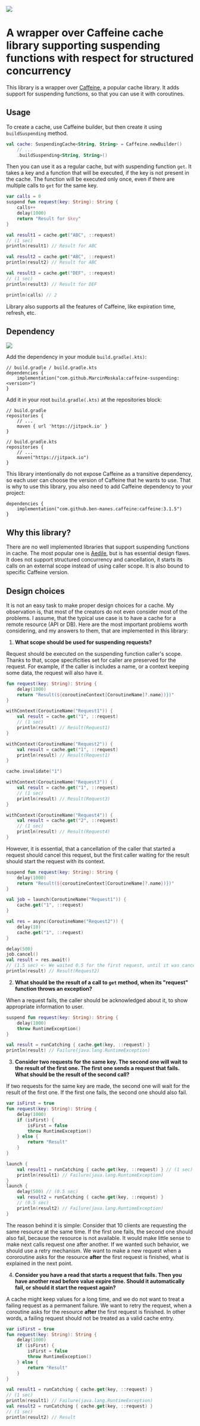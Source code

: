 [![](https://jitpack.io/v/MarcinMoskala/caffeine-suspending.svg)](https://jitpack.io/#MarcinMoskala/caffeine-suspending)

# A wrapper over Caffeine cache library supporting suspending functions with respect for structured concurrency

This library is a wrapper over [Caffeine](https://github.com/ben-manes/caffeine), a popular cache library. It adds support for suspending functions, so that you can use it with coroutines.

## Usage

To create a cache, use Caffeine builder, but then create it using `buildSuspending` method. 

```kotlin
val cache: SuspendingCache<String, String> = Caffeine.newBuilder()
    // ...
    .buildSuspending<String, String>()
```

Then you can use it as a regular cache, but with suspending function `get`. It takes a key and a function that will be executed, if the key is not present in the cache. The function will be executed only once, even if there are multiple calls to `get` for the same key.

```kotlin
var calls = 0
suspend fun request(key: String): String {
    calls++
    delay(1000)
    return "Result for $key"
}

val result1 = cache.get("ABC", ::request)
// (1 sec)
println(result1) // Result for ABC

val result2 = cache.get("ABC", ::request)
println(result2) // Result for ABC

val result3 = cache.get("DEF", ::request)
// (1 sec)
println(result3) // Result for DEF

println(calls) // 2
```

Library also supports all the features of Caffeine, like expiration time, refresh, etc.

## Dependency

[![](https://jitpack.io/v/MarcinMoskala/caffeine-suspending.svg)](https://jitpack.io/#MarcinMoskala/caffeine-suspending)

Add the dependency in your module `build.gradle(.kts)`:

```
// build.gradle / build.gradle.kts
dependencies {
    implementation("com.github.MarcinMoskala:caffeine-suspending:<version>")
}
```

Add it in your root `build.gradle(.kts)` at the repositories block:

```
// build.gradle
repositories {
    // ...
    maven { url 'https://jitpack.io' }
}

// build.gradle.kts
repositories {
    // ...
    maven("https://jitpack.io")
}
```

This library intentionally do not expose Caffeine as a transitive dependency, so each user can choose the version of Caffeine that he wants to use. That is why to use this library, you also need to add Caffeine dependency to your project:

```
dependencies {
    implementation("com.github.ben-manes.caffeine:caffeine:3.1.5")
}
```

## Why this library?

There are no well implemented libraries that support suspending functions in cache. The most popular one is [Aedile](https://github.com/sksamuel/aedile), but is has essential design flaws. It does not support structured concurrency and cancellation, it starts its calls on an external scope instead of using caller scope. It is also bound to specific Caffeine version. 

## Design choices

It is not an easy task to make proper design choices for a cache. My observation is, that most of the creators do not even consider most of the problems. I assume, that the typical use case is to have a cache for a remote resource (API or DB). Here are the most important problems worth considering, and my answers to them, that are implemented in this library:

1. **What scope should be used for suspending requests?**

Request should be executed on the suspending function caller's scope. Thanks to that, scope specificities set for caller are preserved for the request. For example, if the caller is includes a name, or a context keeping some data, the request will also have it. 

```kotlin
fun request(key: String): String {
    delay(1000)
    return "Result(${coroutineContext[CoroutineName]?.name})})"
}

withContext(CoroutineName("Request1")) {
    val result = cache.get("1", ::request)
    // (1 sec)
    println(result) // Result(Request1)
}

withContext(CoroutineName("Request2")) {
    val result = cache.get("1", ::request)
    println(result) // Result(Request1)
}

cache.invalidate("1")

withContext(CoroutineName("Request3")) {
    val result = cache.get("1", ::request)
    // (1 sec)
    println(result) // Result(Request3)
}

withContext(CoroutineName("Request4")) {
    val result = cache.get("2", ::request)
    // (1 sec)
    println(result) // Result(Request4)
}
```

However, it is essential, that a cancellation of the caller that started a request should cancel this request, but the first caller waiting for the result should start the request with its context. 

```kotlin
suspend fun request(key: String): String {
    delay(1000)
    return "Result(${coroutineContext[CoroutineName]?.name})})"
}

val job = launch(CoroutineName("Request1")) {
    cache.get("1", ::request)
}

val res = async(CoroutineName("Request2")) {
    delay(10)
    cache.get("1", ::request)
}

delay(500)
job.cancel()
val result = res.await()
// (1.5 sec) <- We waited 0.5 for the first request, until it was cancelled, and the second request started, and then we waited 1 sec for the second request to finish.
println(result) // Result(Request2)
```

2. **What should be the result of a call to `get` method, when its "request" function throws an exception?**

When a request fails, the caller should be acknowledged about it, to show appropriate information to user. 

```kotlin
suspend fun request(key: String): String {
    delay(1000)
    throw RuntimeException()
}

val result = runCatching { cache.get(key, ::request) }
println(result) // Failure(java.lang.RuntimeException)
```

3. **Consider two requests for the same key. The second one will wait to the result of the first one. The first one sends a request that fails. What should be the result of the second call?**

If two requests for the same key are made, the second one will wait for the result of the first one. If the first one fails, the second one should also fail.

```kotlin
var isFirst = true
fun request(key: String): String {
    delay(1000)
    if (isFirst) {
        isFirst = false
        throw RuntimeException()
    } else {
        return "Result"
    }
}

launch {
    val result1 = runCatching { cache.get(key, ::request) } // (1 sec)
    println(result1) // Failure(java.lang.RuntimeException)
}
launch {
    delay(500) // (0.5 sec)
    val result2 = runCatching { cache.get(key, ::request) }
    // (0.5 sec)
    println(result2) // Failure(java.lang.RuntimeException)
}
```

The reason behind it is simple: Consider that 10 clients are requesting the same resource at the same time. If the first one fails, the second one should also fail, because the resource is not available. It would make little sense to make next calls request one after another. If we wanted such behavior, we should use a retry mechanism. We want to make a new request when a cororoutine asks for the resource **after** the first request is finished, what is explained in the next point. 

4. **Consider you have a read that starts a request that fails. Then you have another read before value expire time. Should it automatically fail, or should it start the request again?**

A cache might keep values for a long time, and we do not want to treat a failing request as a permanent failure. We want to retry the request, when a coroutine asks for the resource **after** the first request is finished. In other words, a failing request should not be treated as a valid cache entry. 

```kotlin
var isFirst = true
fun request(key: String): String {
    delay(1000)
    if (isFirst) {
        isFirst = false
        throw RuntimeException()
    } else {
        return "Result"
    }
}

val result1 = runCatching { cache.get(key, ::request) }
// (1 sec)
println(result1) // Failure(java.lang.RuntimeException)
val result2 = runCatching { cache.get(key, ::request) }
// (1 sec)
println(result2) // Result
```
